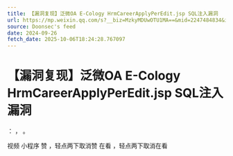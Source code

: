 ```yaml
---
title: 【漏洞复现】泛微OA E-Cology HrmCareerApplyPerEdit.jsp SQL注入漏洞
url: https://mp.weixin.qq.com/s?__biz=MzkyMDUwOTU1MA==&mid=2247484834&idx=1&sn=800f3f56a2d862d3c0f5f16b61583c40
source: Doonsec's feed
date: 2024-09-26
fetch_date: 2025-10-06T18:24:28.767097
---
```


# 【漏洞复现】泛微OA E-Cology HrmCareerApplyPerEdit.jsp SQL注入漏洞

：
，
。

视频
小程序
赞
，轻点两下取消赞
在看
，轻点两下取消在看